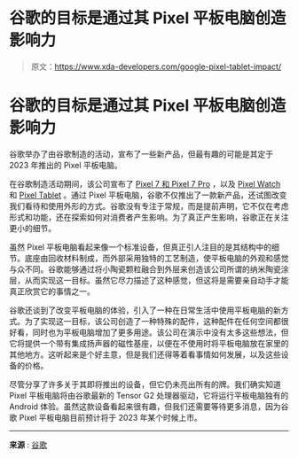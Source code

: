 # 谷歌的目标是通过其 Pixel 平板电脑创造影响力

> 原文：<https://www.xda-developers.com/google-pixel-tablet-impact/>

# 谷歌的目标是通过其 Pixel 平板电脑创造影响力

谷歌举办了由谷歌制造的活动，宣布了一些新产品，但最有趣的可能是其定于 2023 年推出的 Pixel 平板电脑。

在谷歌制造活动期间，该公司宣布了 [Pixel 7 和 Pixel 7 Pro](https://www.xda-developers.com/google-pixel-7-series-launch/) ，以及 [Pixel Watch](https://www.xda-developers.com/google-pixel-watch-launch/) 和 [Pixel Tablet](https://www.xda-developers.com/google-pixel-tablet-smart-display-confirmed/) 。通过 Pixel 平板电脑，谷歌不仅推出了一款新产品，还试图改变我们看待和使用外形的方式。谷歌没有专注于常规，而是提前声明，它不仅在考虑形式和功能，还在探索如何对消费者产生影响。为了真正产生影响，谷歌正在关注更小的细节。

虽然 Pixel 平板电脑看起来像一个标准设备，但真正引人注目的是其结构中的细节。底座由回收材料制成，而外部采用独特的工艺制造，使平板电脑的外观和感觉与众不同。谷歌能够通过将小陶瓷颗粒融合到外层来创造该公司所谓的纳米陶瓷涂层，从而实现这一目标。虽然它尽力描述了这种感觉，但这将是需要亲自动手才能真正欣赏它的事情之一。

谷歌还谈到了改变平板电脑的体验，引入了一种在日常生活中使用平板电脑的新方式。为了实现这一目标，该公司创造了一种特殊的配件，这种配件在任何空间都很好看，同时也为平板电脑增加了更多用途。该公司在演示中没有太多这些想法，但它将提供一个带有集成扬声器的磁性基座，以便在不使用时将平板电脑放在家里的其他地方。这听起来是个好主意，但是我们还得等着看事情如何发展，以及这些设备的价格。

尽管分享了许多关于其即将推出的设备，但它仍未亮出所有的牌。我们确实知道 Pixel 平板电脑将由谷歌最新的 Tensor G2 处理器驱动，它将运行平板电脑独有的 Android 体验。虽然这款设备看起来很有趣，但我们还需要等待更多消息，因为谷歌 Pixel 平板电脑目前预计将于 2023 年某个时候上市。

* * *

**来源** : [谷歌](https://www.youtube.com/watch?v=2NGjNQVbydc)